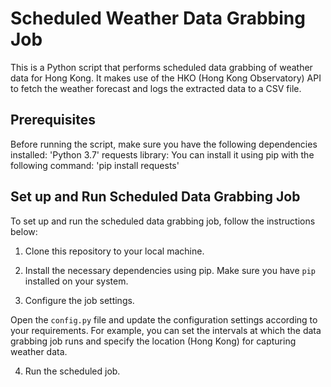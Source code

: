 # Scheduled Weather Data Grabbing Job
This is a Python script that performs scheduled data grabbing of weather data for Hong Kong. It makes use of the HKO (Hong Kong Observatory) API to fetch the weather forecast and logs the extracted data to a CSV file.

## Prerequisites
Before running the script, make sure you have the following dependencies installed:
'Python 3.7'
requests library: You can install it using pip with the following command:
'pip install requests'







## Set up and Run Scheduled Data Grabbing Job

To set up and run the scheduled data grabbing job, follow the instructions below:

1. Clone this repository to your local machine.
2. Install the necessary dependencies using pip.
Make sure you have `pip` installed on your system.

3. Configure the job settings.

Open the `config.py` file and update the configuration settings according to your requirements. For example, you can set the intervals at which the data grabbing job runs and specify the location (Hong Kong) for capturing weather data.

4. Run the scheduled job.
